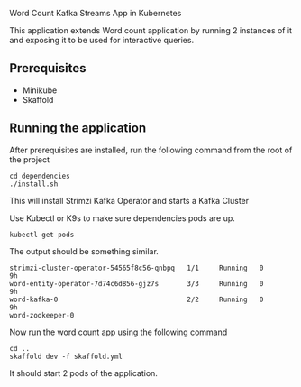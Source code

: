 Word Count Kafka Streams App in Kubernetes

This application extends Word count application by running 2 instances of it and exposing it to be used for interactive queries.

## Prerequisites

* Minikube
* Skaffold

## Running the application

After prerequisites are installed, run the following command from the root of the project

```shell script
cd dependencies
./install.sh
```

This will install Strimzi Kafka Operator and starts a Kafka Cluster

Use Kubectl or K9s to make sure dependencies pods are up. 

```
kubectl get pods
```
The output should be something similar.
```
strimzi-cluster-operator-54565f8c56-qnbpq   1/1     Running   0          9h
word-entity-operator-7d74c6d856-gjz7s       3/3     Running   0          9h
word-kafka-0                                2/2     Running   0          9h
word-zookeeper-0
```

Now run the word count app using the following command

```shell script
cd ..
skaffold dev -f skaffold.yml
```

It should start 2 pods of the application.
